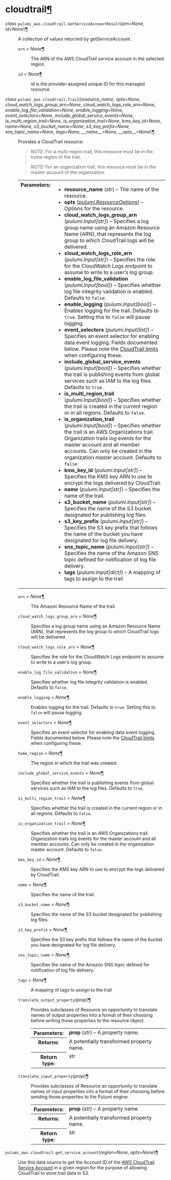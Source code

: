 <div class="section" id="module-pulumi_aws.cloudtrail">
<span id="cloudtrail"></span><h1>cloudtrail<a class="headerlink" href="#module-pulumi_aws.cloudtrail" title="Permalink to this headline">¶</a></h1>
<dl class="class">
<dt id="pulumi_aws.cloudtrail.GetServiceAccountResult">
<em class="property">class </em><code class="descclassname">pulumi_aws.cloudtrail.</code><code class="descname">GetServiceAccountResult</code><span class="sig-paren">(</span><em>arn=None</em>, <em>id=None</em><span class="sig-paren">)</span><a class="headerlink" href="#pulumi_aws.cloudtrail.GetServiceAccountResult" title="Permalink to this definition">¶</a></dt>
<dd><p>A collection of values returned by getServiceAccount.</p>
<dl class="attribute">
<dt id="pulumi_aws.cloudtrail.GetServiceAccountResult.arn">
<code class="descname">arn</code><em class="property"> = None</em><a class="headerlink" href="#pulumi_aws.cloudtrail.GetServiceAccountResult.arn" title="Permalink to this definition">¶</a></dt>
<dd><p>The ARN of the AWS CloudTrail service account in the selected region.</p>
</dd></dl>

<dl class="attribute">
<dt id="pulumi_aws.cloudtrail.GetServiceAccountResult.id">
<code class="descname">id</code><em class="property"> = None</em><a class="headerlink" href="#pulumi_aws.cloudtrail.GetServiceAccountResult.id" title="Permalink to this definition">¶</a></dt>
<dd><p>id is the provider-assigned unique ID for this managed resource.</p>
</dd></dl>

</dd></dl>

<dl class="class">
<dt id="pulumi_aws.cloudtrail.Trail">
<em class="property">class </em><code class="descclassname">pulumi_aws.cloudtrail.</code><code class="descname">Trail</code><span class="sig-paren">(</span><em>resource_name</em>, <em>opts=None</em>, <em>cloud_watch_logs_group_arn=None</em>, <em>cloud_watch_logs_role_arn=None</em>, <em>enable_log_file_validation=None</em>, <em>enable_logging=None</em>, <em>event_selectors=None</em>, <em>include_global_service_events=None</em>, <em>is_multi_region_trail=None</em>, <em>is_organization_trail=None</em>, <em>kms_key_id=None</em>, <em>name=None</em>, <em>s3_bucket_name=None</em>, <em>s3_key_prefix=None</em>, <em>sns_topic_name=None</em>, <em>tags=None</em>, <em>__name__=None</em>, <em>__opts__=None</em><span class="sig-paren">)</span><a class="headerlink" href="#pulumi_aws.cloudtrail.Trail" title="Permalink to this definition">¶</a></dt>
<dd><p>Provides a CloudTrail resource.</p>
<blockquote>
<div><p><em>NOTE:</em> For a multi-region trail, this resource must be in the home region of the trail.</p>
<p><em>NOTE:</em> For an organization trail, this resource must be in the master account of the organization.</p>
</div></blockquote>
<table class="docutils field-list" frame="void" rules="none">
<col class="field-name" />
<col class="field-body" />
<tbody valign="top">
<tr class="field-odd field"><th class="field-name">Parameters:</th><td class="field-body"><ul class="first last simple">
<li><strong>resource_name</strong> (<em>str</em>) – The name of the resource.</li>
<li><strong>opts</strong> (<a class="reference internal" href="../../pulumi/#pulumi.ResourceOptions" title="pulumi.ResourceOptions"><em>pulumi.ResourceOptions</em></a>) – Options for the resource.</li>
<li><strong>cloud_watch_logs_group_arn</strong> (<em>pulumi.Input</em><em>[</em><em>str</em><em>]</em>) – Specifies a log group name using an Amazon Resource Name (ARN),
that represents the log group to which CloudTrail logs will be delivered.</li>
<li><strong>cloud_watch_logs_role_arn</strong> (<em>pulumi.Input</em><em>[</em><em>str</em><em>]</em>) – Specifies the role for the CloudWatch Logs
endpoint to assume to write to a user’s log group.</li>
<li><strong>enable_log_file_validation</strong> (<em>pulumi.Input</em><em>[</em><em>bool</em><em>]</em>) – Specifies whether log file integrity validation is enabled.
Defaults to <code class="docutils literal notranslate"><span class="pre">false</span></code>.</li>
<li><strong>enable_logging</strong> (<em>pulumi.Input</em><em>[</em><em>bool</em><em>]</em>) – Enables logging for the trail. Defaults to <code class="docutils literal notranslate"><span class="pre">true</span></code>.
Setting this to <code class="docutils literal notranslate"><span class="pre">false</span></code> will pause logging.</li>
<li><strong>event_selectors</strong> (<em>pulumi.Input</em><em>[</em><em>list</em><em>]</em>) – Specifies an event selector for enabling data event logging. Fields documented below. Please note the <a class="reference external" href="https://docs.aws.amazon.com/awscloudtrail/latest/userguide/WhatIsCloudTrail-Limits.html">CloudTrail limits</a> when configuring these.</li>
<li><strong>include_global_service_events</strong> (<em>pulumi.Input</em><em>[</em><em>bool</em><em>]</em>) – Specifies whether the trail is publishing events
from global services such as IAM to the log files. Defaults to <code class="docutils literal notranslate"><span class="pre">true</span></code>.</li>
<li><strong>is_multi_region_trail</strong> (<em>pulumi.Input</em><em>[</em><em>bool</em><em>]</em>) – Specifies whether the trail is created in the current
region or in all regions. Defaults to <code class="docutils literal notranslate"><span class="pre">false</span></code>.</li>
<li><strong>is_organization_trail</strong> (<em>pulumi.Input</em><em>[</em><em>bool</em><em>]</em>) – Specifies whether the trail is an AWS Organizations trail. Organization trails log events for the master account and all member accounts. Can only be created in the organization master account. Defaults to <code class="docutils literal notranslate"><span class="pre">false</span></code>.</li>
<li><strong>kms_key_id</strong> (<em>pulumi.Input</em><em>[</em><em>str</em><em>]</em>) – Specifies the KMS key ARN to use to encrypt the logs delivered by CloudTrail.</li>
<li><strong>name</strong> (<em>pulumi.Input</em><em>[</em><em>str</em><em>]</em>) – Specifies the name of the trail.</li>
<li><strong>s3_bucket_name</strong> (<em>pulumi.Input</em><em>[</em><em>str</em><em>]</em>) – Specifies the name of the S3 bucket designated for publishing log files.</li>
<li><strong>s3_key_prefix</strong> (<em>pulumi.Input</em><em>[</em><em>str</em><em>]</em>) – Specifies the S3 key prefix that follows
the name of the bucket you have designated for log file delivery.</li>
<li><strong>sns_topic_name</strong> (<em>pulumi.Input</em><em>[</em><em>str</em><em>]</em>) – Specifies the name of the Amazon SNS topic
defined for notification of log file delivery.</li>
<li><strong>tags</strong> (<em>pulumi.Input</em><em>[</em><em>dict</em><em>]</em>) – A mapping of tags to assign to the trail</li>
</ul>
</td>
</tr>
</tbody>
</table>
<dl class="attribute">
<dt id="pulumi_aws.cloudtrail.Trail.arn">
<code class="descname">arn</code><em class="property"> = None</em><a class="headerlink" href="#pulumi_aws.cloudtrail.Trail.arn" title="Permalink to this definition">¶</a></dt>
<dd><p>The Amazon Resource Name of the trail.</p>
</dd></dl>

<dl class="attribute">
<dt id="pulumi_aws.cloudtrail.Trail.cloud_watch_logs_group_arn">
<code class="descname">cloud_watch_logs_group_arn</code><em class="property"> = None</em><a class="headerlink" href="#pulumi_aws.cloudtrail.Trail.cloud_watch_logs_group_arn" title="Permalink to this definition">¶</a></dt>
<dd><p>Specifies a log group name using an Amazon Resource Name (ARN),
that represents the log group to which CloudTrail logs will be delivered.</p>
</dd></dl>

<dl class="attribute">
<dt id="pulumi_aws.cloudtrail.Trail.cloud_watch_logs_role_arn">
<code class="descname">cloud_watch_logs_role_arn</code><em class="property"> = None</em><a class="headerlink" href="#pulumi_aws.cloudtrail.Trail.cloud_watch_logs_role_arn" title="Permalink to this definition">¶</a></dt>
<dd><p>Specifies the role for the CloudWatch Logs
endpoint to assume to write to a user’s log group.</p>
</dd></dl>

<dl class="attribute">
<dt id="pulumi_aws.cloudtrail.Trail.enable_log_file_validation">
<code class="descname">enable_log_file_validation</code><em class="property"> = None</em><a class="headerlink" href="#pulumi_aws.cloudtrail.Trail.enable_log_file_validation" title="Permalink to this definition">¶</a></dt>
<dd><p>Specifies whether log file integrity validation is enabled.
Defaults to <code class="docutils literal notranslate"><span class="pre">false</span></code>.</p>
</dd></dl>

<dl class="attribute">
<dt id="pulumi_aws.cloudtrail.Trail.enable_logging">
<code class="descname">enable_logging</code><em class="property"> = None</em><a class="headerlink" href="#pulumi_aws.cloudtrail.Trail.enable_logging" title="Permalink to this definition">¶</a></dt>
<dd><p>Enables logging for the trail. Defaults to <code class="docutils literal notranslate"><span class="pre">true</span></code>.
Setting this to <code class="docutils literal notranslate"><span class="pre">false</span></code> will pause logging.</p>
</dd></dl>

<dl class="attribute">
<dt id="pulumi_aws.cloudtrail.Trail.event_selectors">
<code class="descname">event_selectors</code><em class="property"> = None</em><a class="headerlink" href="#pulumi_aws.cloudtrail.Trail.event_selectors" title="Permalink to this definition">¶</a></dt>
<dd><p>Specifies an event selector for enabling data event logging. Fields documented below. Please note the <a class="reference external" href="https://docs.aws.amazon.com/awscloudtrail/latest/userguide/WhatIsCloudTrail-Limits.html">CloudTrail limits</a> when configuring these.</p>
</dd></dl>

<dl class="attribute">
<dt id="pulumi_aws.cloudtrail.Trail.home_region">
<code class="descname">home_region</code><em class="property"> = None</em><a class="headerlink" href="#pulumi_aws.cloudtrail.Trail.home_region" title="Permalink to this definition">¶</a></dt>
<dd><p>The region in which the trail was created.</p>
</dd></dl>

<dl class="attribute">
<dt id="pulumi_aws.cloudtrail.Trail.include_global_service_events">
<code class="descname">include_global_service_events</code><em class="property"> = None</em><a class="headerlink" href="#pulumi_aws.cloudtrail.Trail.include_global_service_events" title="Permalink to this definition">¶</a></dt>
<dd><p>Specifies whether the trail is publishing events
from global services such as IAM to the log files. Defaults to <code class="docutils literal notranslate"><span class="pre">true</span></code>.</p>
</dd></dl>

<dl class="attribute">
<dt id="pulumi_aws.cloudtrail.Trail.is_multi_region_trail">
<code class="descname">is_multi_region_trail</code><em class="property"> = None</em><a class="headerlink" href="#pulumi_aws.cloudtrail.Trail.is_multi_region_trail" title="Permalink to this definition">¶</a></dt>
<dd><p>Specifies whether the trail is created in the current
region or in all regions. Defaults to <code class="docutils literal notranslate"><span class="pre">false</span></code>.</p>
</dd></dl>

<dl class="attribute">
<dt id="pulumi_aws.cloudtrail.Trail.is_organization_trail">
<code class="descname">is_organization_trail</code><em class="property"> = None</em><a class="headerlink" href="#pulumi_aws.cloudtrail.Trail.is_organization_trail" title="Permalink to this definition">¶</a></dt>
<dd><p>Specifies whether the trail is an AWS Organizations trail. Organization trails log events for the master account and all member accounts. Can only be created in the organization master account. Defaults to <code class="docutils literal notranslate"><span class="pre">false</span></code>.</p>
</dd></dl>

<dl class="attribute">
<dt id="pulumi_aws.cloudtrail.Trail.kms_key_id">
<code class="descname">kms_key_id</code><em class="property"> = None</em><a class="headerlink" href="#pulumi_aws.cloudtrail.Trail.kms_key_id" title="Permalink to this definition">¶</a></dt>
<dd><p>Specifies the KMS key ARN to use to encrypt the logs delivered by CloudTrail.</p>
</dd></dl>

<dl class="attribute">
<dt id="pulumi_aws.cloudtrail.Trail.name">
<code class="descname">name</code><em class="property"> = None</em><a class="headerlink" href="#pulumi_aws.cloudtrail.Trail.name" title="Permalink to this definition">¶</a></dt>
<dd><p>Specifies the name of the trail.</p>
</dd></dl>

<dl class="attribute">
<dt id="pulumi_aws.cloudtrail.Trail.s3_bucket_name">
<code class="descname">s3_bucket_name</code><em class="property"> = None</em><a class="headerlink" href="#pulumi_aws.cloudtrail.Trail.s3_bucket_name" title="Permalink to this definition">¶</a></dt>
<dd><p>Specifies the name of the S3 bucket designated for publishing log files.</p>
</dd></dl>

<dl class="attribute">
<dt id="pulumi_aws.cloudtrail.Trail.s3_key_prefix">
<code class="descname">s3_key_prefix</code><em class="property"> = None</em><a class="headerlink" href="#pulumi_aws.cloudtrail.Trail.s3_key_prefix" title="Permalink to this definition">¶</a></dt>
<dd><p>Specifies the S3 key prefix that follows
the name of the bucket you have designated for log file delivery.</p>
</dd></dl>

<dl class="attribute">
<dt id="pulumi_aws.cloudtrail.Trail.sns_topic_name">
<code class="descname">sns_topic_name</code><em class="property"> = None</em><a class="headerlink" href="#pulumi_aws.cloudtrail.Trail.sns_topic_name" title="Permalink to this definition">¶</a></dt>
<dd><p>Specifies the name of the Amazon SNS topic
defined for notification of log file delivery.</p>
</dd></dl>

<dl class="attribute">
<dt id="pulumi_aws.cloudtrail.Trail.tags">
<code class="descname">tags</code><em class="property"> = None</em><a class="headerlink" href="#pulumi_aws.cloudtrail.Trail.tags" title="Permalink to this definition">¶</a></dt>
<dd><p>A mapping of tags to assign to the trail</p>
</dd></dl>

<dl class="method">
<dt id="pulumi_aws.cloudtrail.Trail.translate_output_property">
<code class="descname">translate_output_property</code><span class="sig-paren">(</span><em>prop</em><span class="sig-paren">)</span><a class="headerlink" href="#pulumi_aws.cloudtrail.Trail.translate_output_property" title="Permalink to this definition">¶</a></dt>
<dd><p>Provides subclasses of Resource an opportunity to translate names of output properties
into a format of their choosing before writing those properties to the resource object.</p>
<table class="docutils field-list" frame="void" rules="none">
<col class="field-name" />
<col class="field-body" />
<tbody valign="top">
<tr class="field-odd field"><th class="field-name">Parameters:</th><td class="field-body"><strong>prop</strong> (<em>str</em>) – A property name.</td>
</tr>
<tr class="field-even field"><th class="field-name">Returns:</th><td class="field-body">A potentially transformed property name.</td>
</tr>
<tr class="field-odd field"><th class="field-name">Return type:</th><td class="field-body">str</td>
</tr>
</tbody>
</table>
</dd></dl>

<dl class="method">
<dt id="pulumi_aws.cloudtrail.Trail.translate_input_property">
<code class="descname">translate_input_property</code><span class="sig-paren">(</span><em>prop</em><span class="sig-paren">)</span><a class="headerlink" href="#pulumi_aws.cloudtrail.Trail.translate_input_property" title="Permalink to this definition">¶</a></dt>
<dd><p>Provides subclasses of Resource an opportunity to translate names of input properties into
a format of their choosing before sending those properties to the Pulumi engine.</p>
<table class="docutils field-list" frame="void" rules="none">
<col class="field-name" />
<col class="field-body" />
<tbody valign="top">
<tr class="field-odd field"><th class="field-name">Parameters:</th><td class="field-body"><strong>prop</strong> (<em>str</em>) – A property name.</td>
</tr>
<tr class="field-even field"><th class="field-name">Returns:</th><td class="field-body">A potentially transformed property name.</td>
</tr>
<tr class="field-odd field"><th class="field-name">Return type:</th><td class="field-body">str</td>
</tr>
</tbody>
</table>
</dd></dl>

</dd></dl>

<dl class="function">
<dt id="pulumi_aws.cloudtrail.get_service_account">
<code class="descclassname">pulumi_aws.cloudtrail.</code><code class="descname">get_service_account</code><span class="sig-paren">(</span><em>region=None</em>, <em>opts=None</em><span class="sig-paren">)</span><a class="headerlink" href="#pulumi_aws.cloudtrail.get_service_account" title="Permalink to this definition">¶</a></dt>
<dd><p>Use this data source to get the Account ID of the <a class="reference external" href="http://docs.aws.amazon.com/awscloudtrail/latest/userguide/cloudtrail-supported-regions.html">AWS CloudTrail Service Account</a>
in a given region for the purpose of allowing CloudTrail to store trail data in S3.</p>
</dd></dl>

</div>
